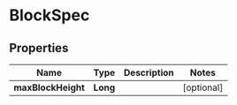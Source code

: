 # BlockSpec

## Properties
Name | Type | Description | Notes
------------ | ------------- | ------------- | -------------
**maxBlockHeight** | **Long** |  |  [optional]
